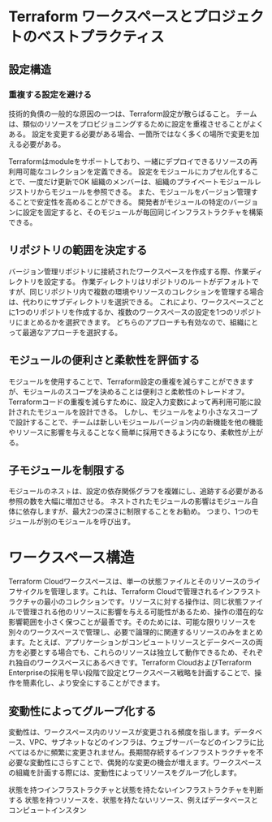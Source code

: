 # Terraform ワークスペースとプロジェクトのベストプラクティス

## 設定構造

### 重複する設定を避ける
技術的負債の一般的な原因の一つは、Terraform設定が散らばること。
チームは、類似のリソースをプロビジョニングするために設定を重複させることがよくある。
設定を変更する必要がある場合、一箇所ではなく多くの場所で変更を加える必要がある。

Terraformはmoduleをサポートしており、一緒にデプロイできるリソースの再利用可能なコレクションを定義できる。
設定をモジュールにカプセル化することで、一度だけ更新でOK
組織のメンバーは、組織のプライベートモジュールレジストリからモジュールを参照できる。
また、モジュールをバージョン管理することで安定性を高めることができる。
開発者がモジュールの特定のバージョンに設定を固定すると、そのモジュールが毎回同じインフラストラクチャを構築できる。

## リポジトリの範囲を決定する
バージョン管理リポジトリに接続されたワークスペースを作成する際、作業ディレクトリを設定する。
作業ディレクトリはリポジトリのルートがデフォルトですが、同じリポジトリ内で複数の環境やリソースのコレクションを管理する場合は、代わりにサブディレクトリを選択できる。
これにより、ワークスペースごとに1つのリポジトリを作成するか、複数のワークスペースの設定を1つのリポジトリにまとめるかを選択できます。
どちらのアプローチも有効なので、組織にとって最適なアプローチを選択する。

## モジュールの便利さと柔軟性を評価する
モジュールを使用することで、Terraform設定の重複を減らすことができますが、モジュールのスコープを決めることは便利さと柔軟性のトレードオフ。
Terraformコードの重複を減らすために、設定入力変数によって再利用可能に設計されたモジュールを設計できる。
しかし、モジュールをより小さなスコープで設計することで、チームは新しいモジュールバージョン内の新機能を他の機能やリソースに影響を与えることなく簡単に採用できるようになり、柔軟性が上がる。

## 子モジュールを制限する
モジュールのネスㇳは、設定の依存関係グラフを複雑にし、追跡する必要がある参照の数を大幅に増加させる。
ネストされたモジュールの影響はモジュール自体に依存しますが、最大2つの深さに制限することをお勧め。
つまり、1つのモジュールが別のモジュールを呼び出す。

# ワークスペース構造
Terraform Cloudワークスペースは、単一の状態ファイルとそのリソースのライフサイクルを管理します。これは、Terraform Cloudで管理されるインフラストラクチャの最小のコレクションです。リソースに対する操作は、同じ状態ファイルで管理される他のリソースに影響を与える可能性があるため、操作の潜在的な影響範囲を小さく保つことが最善です。そのためには、可能な限りリソースを別々のワークスペースで管理し、必要で論理的に関連するリソースのみをまとめます。たとえば、アプリケーションがコンピュートリソースとデータベースの両方を必要とする場合でも、これらのリソースは独立して動作できるため、それぞれ独自のワークスペースにあるべきです。Terraform CloudおよびTerraform Enterpriseの採用を早い段階で設定とワークスペース戦略を計画することで、操作を簡素化し、より安全にすることができます。

## 変動性によってグループ化する
変動性は、ワークスペース内のリソースが変更される頻度を指します。データベース、VPC、サブネットなどのインフラは、ウェブサーバーなどのインフラに比べてはるかに頻繁に変更されません。長期間存続するインフラストラクチャを不必要な変動性にさらすことで、偶発的な変更の機会が増えます。ワークスペースの組織を計画する際には、変動性によってリソースをグループ化します。

状態を持つインフラストラクチャと状態を持たないインフラストラクチャを判断する
状態を持つリソースを、状態を持たないリソース、例えばデータベースとコンピュートインスタン
